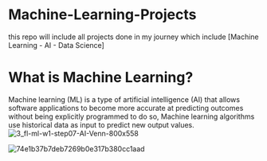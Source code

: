 # Machine-Learning-Projects
this repo will include all projects done in my journey which include [Machine Learning - AI - Data Science]
# What is Machine Learning?
Machine learning (ML) is a type of artificial intelligence (AI) that allows software applications to become more accurate at predicting outcomes without being explicitly programmed to do so, Machine learning algorithms use historical data as input to predict new output values.
![3_fl-ml-w1-step07-AI-Venn-800x558](https://github.com/Besbol100/Machine-Learning---Project/assets/113455518/48f7f73e-6eaf-422b-911d-6ac4cafd6109)

![74e1b37b7deb7269b0e317b380cc1aad](https://github.com/Besbol100/Machine-Learning---Project/assets/113455518/1a53abe8-9575-4f59-9e94-ce4647673179)
